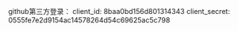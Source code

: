 github第三方登录：
client_id: 8baa0bd156d801314343
client_secret: 0555fe7e2d9154ac14578264d54c69625ac5c798